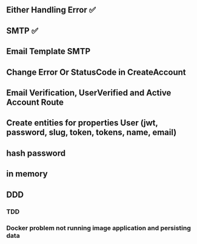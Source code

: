 ## Either Handling Error ✅
## SMTP ✅
## Email Template SMTP 
## Change Error Or StatusCode in CreateAccount
## Email Verification, UserVerified and Active Account Route
## Create entities for properties User (jwt, password, slug, token, tokens, name, email)


## hash password 

## in memory
## DDD
### TDD
### Docker problem not running image application and persisting data
